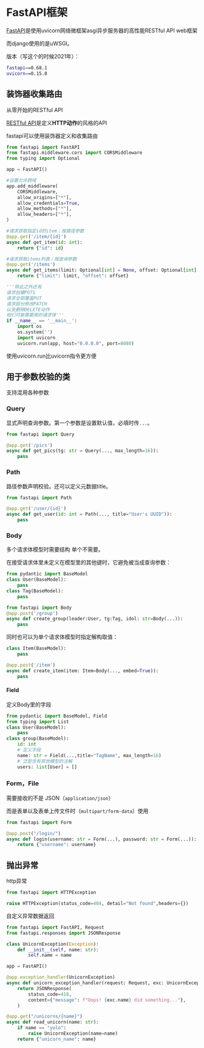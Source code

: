 # FastAPI框架

[FastAPI](https://fastapi.tiangolo.com/zh/)是使用uvicorn网络微框架asgi异步服务器的高性能RESTful API web框架

而django使用的是uWSGI。

版本（写这个的时候2021年）：

```bash
fastapi==0.68.1
uvicorn==0.15.0
```



## 装饰器收集路由

从零开始的RESTful API

[RESTful API](https://restfulapi.cn/)是定义**HTTP动作**的风格的API

fastapi可以使用装饰器定义和收集路由

```python
from fastapi import FastAPI
from fastapi.middleware.cors import CORSMiddleware
from typing import Optional

app = FastAPI()

#设置允许跨域
app.add_middleware(
    CORSMiddleware,
    allow_origins=["*"],
    allow_credentials=True,
    allow_methods=["*"],
    allow_headers=["*"],
)

#请求获取指定id的item；按路径参数
@app.get('/item/{id}')
async def get_item(id: int):
    return {"id": id}

#请求获取items列表；按查询参数
@app.get('/items')
async def get_items(limit: Optional[int] = None, offset: Optional[int] = None):
    return {"limit": limit, "offset": offset}

'''除此之外还有
请求创建POTS
请求全部覆盖PUT
请求部分修改PATCH
以及删除DELETE动作
他们可能需要用的请求体'''
if __name__ == '__main__':
    import os
    os.system('')
    import uvicorn
    uvicorn.run(app, host="0.0.0.0", port=8080)
```

使用uvicorn.run比uvicorn指令更方便



## 用于参数校验的类

支持混用各种参数

### Query

显式声明查询参数。第一个参数是设置默认值，必填时传`...`。

```python
from fastapi import Query

@app.get('/pics')
async def get_pics(tg: str = Query(..., max_length=16)):
    pass
```

### Path

路径参数声明校验。还可以定义元数据title。

```python
from fastapi import Path

@app.get('/user/{id}')
async def get_user(id: int = Path(..., title="User's UUID")):
    pass
```

### Body

多个请求体模型时需要结构 单个不需要。

在接受请求体里未定义在模型里的其他键时，它避免被当成查询参数：

```python
from pydantic import BaseModel
class User(BaseModel):
    pass
class Tag(BaseModel):
    pass

from fastapi import Body
@app.post('/group')
async def create_group(leader:User, tg:Tag, idol: str=Body(...)):
    pass
```

同时也可以为单个请求体模型时指定解构取值：

```python
class Item(BaseModel):
    pass

@app.post('/item')
async def create_item(item: Item=Body(..., embed=True)):
    pass
```

#### Field

定义Body里的字段

```python
from pydantic import BaseModel, Field
from typing import List
class User(BaseModel):
    pass
class group(BaseModel):
    id: int
    # 定义字段
    name: str = Field(...,title="TagName", max_length=16)
    # 泛型含有其他模型的注解
    users: list[User] = []
```

### Form，File

需要接收的不是 JSON（`application/json`）

而是表单以及表单上传文件时（`multipart/form-data`）使用

```python
from fastapi import Form

@app.post("/login/")
async def login(username: str = Form(...), password: str = Form(...)):
    return {"username": username}
```



## 抛出异常

http异常

```python
from fastapi import HTTPException

raise HTTPException(status_code=404, detail="Not found",headers={})
```

自定义异常数据返回

```python
from fastapi import FastAPI, Request
from fastapi.responses import JSONResponse

class UnicornException(Exception):
    def __init__(self, name: str):
        self.name = name

app = FastAPI()

@app.exception_handler(UnicornException)
async def unicorn_exception_handler(request: Request, exc: UnicornException):
    return JSONResponse(
        status_code=418,
        content={"message": f"Oops! {exc.name} did something..."},
    )

@app.get("/unicorns/{name}")
async def read_unicorn(name: str):
    if name == "yolo":
        raise UnicornException(name=name)
    return {"unicorn_name": name}
```




